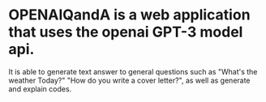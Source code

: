 # OPENAIQandA is a web application that uses the openai GPT-3 model api. 
It is able to generate text answer to general questions such as "What's the weather Today?" "How do you write a cover letter?", 
as well as generate and explain codes.
